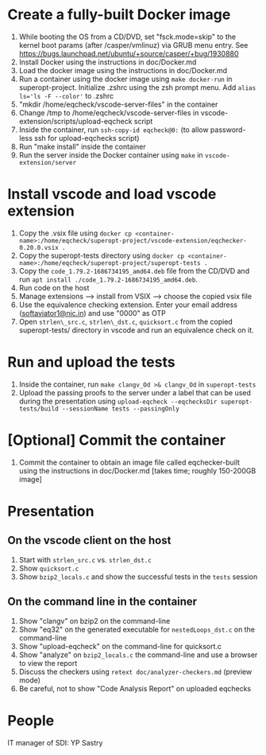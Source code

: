 # Create a fully-built Docker image

1. While booting the OS from a CD/DVD, set "fsck.mode=skip" to the kernel boot params (after /casper/vmlinuz) via GRUB menu entry. See https://bugs.launchpad.net/ubuntu/+source/casper/+bug/1930880
2. Install Docker using the instructions in doc/Docker.md
3. Load the docker image using the instructions in doc/Docker.md
4. Run a container using the docker image using `make docker-run` in superopt-project. Initialize .zshrc using the zsh prompt menu. Add `alias ls='ls -F --color'` to .zshrc
5. "mkdir /home/eqcheck/vscode-server-files" in the container
6. Change /tmp to /home/eqcheck/vscode-server-files in vscode-extension/scripts/upload-eqcheck script
7. Inside the container, run `ssh-copy-id eqcheck@0:` (to allow password-less ssh for upload-eqchecks script)
8. Run "make install" inside the container
9. Run the server inside the Docker container using `make` in `vscode-extension/server`

# Install vscode and load vscode extension

1. Copy the .vsix file using `docker cp <container-name>:/home/eqcheck/superopt-project/vscode-extension/eqchecker-0.20.0.vsix .`
2. Copy the superopt-tests directory using `docker cp <container-name>:/home/eqcheck/superopt-project/superopt-tests .`
3. Copy the `code_1.79.2-1686734195_amd64.deb` file from the CD/DVD and run `apt install ./code_1.79.2-1686734195_amd64.deb`.
4. Run code on the host
5. Manage extensions --> install from VSIX --> choose the copied vsix file
6. Use the equivalence checking extension.  Enter your email address (softaviator1@nic.in) and use "0000" as OTP
7. Open `strlen\_src.c`, `strlen\_dst.c`, `quicksort.c` from the copied superopt-tests/ directory in vscode and run an equivalence check on it.

# Run and upload the tests
1. Inside the container, run `make clangv_Od >& clangv_Od` in `superopt-tests`
2. Upload the passing proofs to the server under a label that can be used during the presentation using `upload-eqcheck --eqchecksDir superopt-tests/build --sessionName tests --passingOnly`

# [Optional] Commit the container
1. Commit the container to obtain an image file called eqchecker-built using the instructions in doc/Docker.md [takes time; roughly 150-200GB image]

# Presentation

## On the vscode client on the host
1. Start with `strlen_src.c` vs. `strlen_dst.c`
2. Show `quicksort.c`
3. Show `bzip2_locals.c` and show the successful tests in the `tests` session

## On the command line in the container
1. Show "clangv" on bzip2 on the command-line
2. Show "eq32" on the generated executable for `nestedLoops_dst.c` on the command-line
3. Show "upload-eqcheck" on the command-line for quicksort.c
4. Show "analyze" on `bzip2_locals.c` the command-line and use a browser to view the report
5. Discuss the checkers using `retext doc/analyzer-checkers.md` (preview mode)
6. Be careful, not to show "Code Analysis Report" on uploaded eqchecks

# People
IT manager of SDI: YP Sastry
